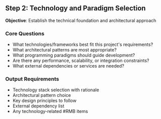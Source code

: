 ## Step 2: Technology and Paradigm Selection
**Objective**: Establish the technical foundation and architectural approach

### Core Questions
- What technologies/frameworks best fit this project's requirements?
- What architectural patterns are most appropriate?
- What programming paradigms should guide development?
- Are there any performance, scalability, or integration constraints?
- What external dependencies or services are needed?

### Output Requirements
- Technology stack selection with rationale
- Architectural pattern choice
- Key design principles to follow
- External dependency list
- Any technology-related #RMB items